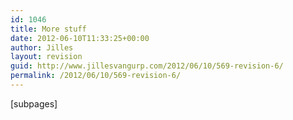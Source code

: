 ```yaml
---
id: 1046
title: More stuff
date: 2012-06-10T11:33:25+00:00
author: Jilles
layout: revision
guid: http://www.jillesvangurp.com/2012/06/10/569-revision-6/
permalink: /2012/06/10/569-revision-6/
---
```

[subpages]